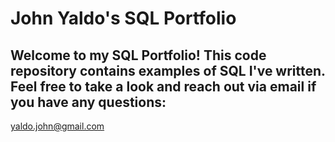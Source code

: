 # John Yaldo's SQL Portfolio 

## Welcome to my SQL Portfolio! This code repository contains examples of SQL I've written. Feel free to take a look and reach out via email if you have any questions:
yaldo.john@gmail.com
